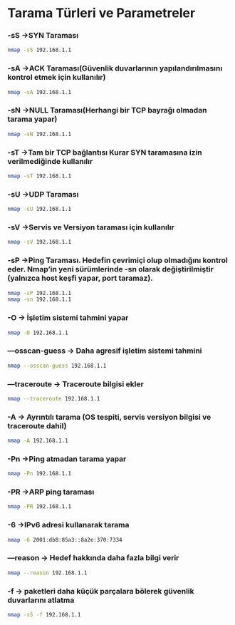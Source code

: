 # Tarama Türleri ve Parametreler

### -sS   →SYN Taraması

```bash
nmap -sS 192.168.1.1
```

### -sA   →ACK Taraması(Güvenlik duvarlarının yapılandırılmasını kontrol etmek için kullanılır)

```bash
nmap -sA 192.168.1.1
```

### -sN   →NULL Taraması(Herhangi bir TCP bayrağı olmadan tarama yapar)

```bash
nmap -sN 192.168.1.1
```

### -sT    →Tam bir TCP bağlantısı Kurar SYN taramasına izin verilmediğinde kullanılır

```bash
nmap -sT 192.168.1.1
```

### -sU   →UDP Taraması

```bash
nmap -sU 192.168.1.1
```

### -sV   →Servis ve Versiyon taraması için kullanılır

```bash
nmap -sV 192.168.1.1
```

### -sP   →Ping Taraması. Hedefin çevrimiçi olup olmadığını kontrol eder. Nmap’in yeni sürümlerinde -sn olarak değiştirilmiştir (yalnızca host keşfi yapar, port taramaz).

```bash
nmap -sP 192.168.1.1
nmap -sn 192.168.1.1
```

### -O    → İşletim sistemi tahmini yapar 

```bash
nmap -O 192.168.1.1
```

### —osscan-guess → Daha agresif işletim sistemi tahmini

```bash
nmap --osscan-guess 192.168.1.1
```

### —traceroute → Traceroute bilgisi ekler

```bash
nmap --traceroute 192.168.1.1
```

### -A    → Ayrıntılı tarama (OS tespiti, servis versiyon bilgisi ve traceroute dahil)

```bash
nmap -A 192.168.1.1
```

### -Pn  →Ping atmadan tarama yapar

```bash
nmap -Pn 192.168.1.1
```

### -PR  →ARP ping taraması

```bash
nmap -PR 192.168.1.1
```

### -6    →IPv6 adresi kullanarak tarama 

```bash
nmap -6 2001:db8:85a3::8a2e:370:7334
```

### —reason → Hedef hakkında daha fazla bilgi verir

```bash
nmap --reason 192.168.1.1
```

### -f → paketleri daha küçük parçalara bölerek güvenlik duvarlarını atlatma

```bash
nmap -sS -f 192.168.1.1
```
